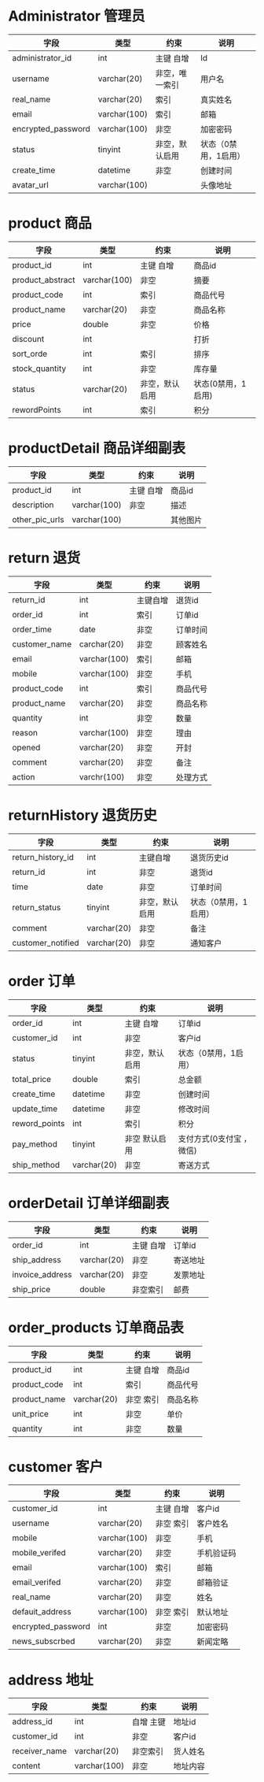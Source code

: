 # Administrator 管理员
| 字段  | 类型  | 约束  |  说明 |
|---|---|---|---|
| administrator_id  | int  | 主键 自增 | Id  |
| username | varchar(20)  | 非空，唯一索引 | 用户名  |
| real_name  | varchar(20)  | 索引 | 真实姓名  |
| email  | varchar(100)  | 索引 | 邮箱  |
| encrypted_password  | varchar(100)  | 非空 | 加密密码  |
| status  | tinyint  | 非空，默认启用  | 状态（0禁用，1启用）  |
| create_time  | datetime  |  非空 | 创建时间  |
| avatar_url  | varchar(100)  |   | 头像地址 |


# product 商品
| 字段  | 类型  | 约束  |  说明 |
|---|---|---|---|
| product_id | int | 主键 自增 | 商品id |
| product_abstract | varchar(100) | 非空 | 摘要 |
| product_code | int | 索引 | 商品代号 |
| product_name | varchar(20) | 非空 | 商品名称 |
| price | double | 非空 | 价格 |
| discount | int |  | 打折 |
| sort_orde | int | 索引 | 排序| 
| stock_quantity | int | 非空 |库存量 |
| status | varchar(20) | 非空，默认启用 |状态(0禁用，1启用) |
| rewordPoints | int | 索引 | 积分 |



# productDetail 商品详细副表
| 字段  | 类型  | 约束  |  说明 |
|---|---|---|---|
| product_id | int | 主键 自增 | 商品id |
| description | varchar(100) | 非空 | 描述 |
| other_pic_urls | varchar(100) |  | 其他图片 |

# return 退货
| 字段  | 类型  | 约束  |  说明 |
|---|---|---|---|
| return_id |int | 主键自增 | 退货id|
| order_id | int | 索引 | 订单id |
| order_time | date | 非空 | 订单时间 |
| customer_name | carchar(20) | 非空 | 顾客姓名 |
| email  | varchar(100)  | 索引 | 邮箱  |
| mobile | varchar(100) | 非空 | 手机 |
| product_code | int | 索引 | 商品代号 |
| product_name | varchar(20) | 非空 | 商品名称 |
| quantity | int | 非空 | 数量 | 
| reason | varchar(100) | 非空 | 理由 |
| opened | varchar(20) | 非空 | 开封|
| comment | varchar(20) | 非空 | 备注 |
| action | varchr(100) | 非空 | 处理方式 |

# returnHistory 退货历史
| 字段  | 类型  | 约束  |  说明 |
|---|---|---|---|
| return_history_id |int | 主键自增 | 退货历史id|
| return_id |int |非空 | 退货id|
| time | date | 非空 | 订单时间 |
| return_status  | tinyint  | 非空，默认启用  | 状态（0禁用，1启用）  |
| comment | varchar(20) | 非空 | 备注 |
| customer_notified | varchar(20) | 非空 |  通知客户 | 



# order 订单
| 字段  | 类型  | 约束  |  说明 |
|---|---|---|---|
|order_id |int | 主键 自增 | 订单id |
| customer_id | int | 非空 | 客户id|
| status  | tinyint  | 非空，默认启用  | 状态（0禁用，1启用）  |
| total_price | double | 索引 | 总金额 |
| create_time  | datetime  |  非空 | 创建时间  |
| update_time | datetime | 非空 | 修改时间|
| reword_points | int | 索引 | 积分 |
| pay_method | tinyint | 非空 默认启用 | 支付方式(0支付宝 ，微信) |
| ship_method | varchar(20) | 非空 | 寄送方式 |

# orderDetail 订单详细副表
| 字段  | 类型  | 约束  |  说明 |
|---|---|---|---|
|order_id |int | 主键 自增 | 订单id |
|ship_address | varchar(20) | 非空 | 寄送地址 |
|invoice_address | varchar(20) | 非空 | 发票地址|
| ship_price | double | 非空索引 |邮费 |

# order_products 订单商品表
| 字段  | 类型  | 约束  |  说明 |
|---|---|---|---|
| product_id | int | 主键 自增 | 商品id |
| product_code | int | 索引 | 商品代号 |
| product_name | varchar(20) | 非空 索引 | 商品名称 |
| unit_price | int | 非空 | 单价 |
| quantity | int | 非空 | 数量 |


# customer 客户
| 字段  | 类型  | 约束  |  说明 |
|---|---|---|---|
| customer_id | int | 主键 自增 | 客户id|
| username | varchar(20) | 非空 索引 | 客户姓名 |
| mobile | varchar(100) | 非空 | 手机 |
|mobile_verifed| varchar(20) | 非空 | 手机验证码 |
| email  | varchar(100)  | 索引 | 邮箱  |
| email_verifed |  varchar(20) | 非空 | 邮箱验证|
| real_name | varchar(20) | 非空 | 姓名|
|defauit_address | varchar(100) | 非空 索引 | 默认地址 |
| encrypted_password | int | 非空 | 加密密码 |
| news_subscrbed | varchar(20) | 非空 | 新闻定略 |


# address 地址
| 字段  | 类型  | 约束  |  说明 |
|---|---|---|---|
| address_id | int |  自增 主键 | 地址id |
| customer_id | int | 非空 | 客户id|
| receiver_name | varchar(20) | 非空索引 | 货人姓名 | receiver_mobile | int | 非空 | 货人手机 |
|content | varchar(100) | 非空 | 地址内容 |
